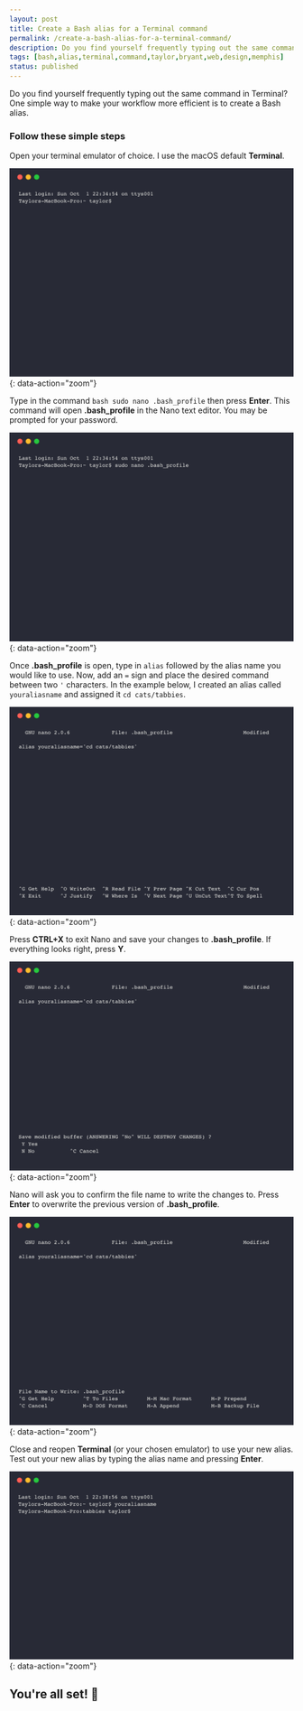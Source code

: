 ```yaml
---
layout: post
title: Create a Bash alias for a Terminal command
permalink: /create-a-bash-alias-for-a-terminal-command/
description: Do you find yourself frequently typing out the same command in Terminal? One simple way to make your workflow more efficient is to create a Bash alias.
tags: [bash,alias,terminal,command,taylor,bryant,web,design,memphis]
status: published
---
```


Do you find yourself frequently typing out the same command in Terminal? One simple way to make your workflow more efficient is to create a Bash alias.

### Follow these simple steps
Open your terminal emulator of choice. I use the macOS default **Terminal**.

![Step 1](/assets/img/create-a-bash-alias-for-a-terminal-command/step-1.png){: data-action="zoom"}

Type in the command `bash sudo nano .bash_profile` then press **Enter**. This command will open **.bash_profile** in the Nano text editor. You may be prompted for your password.

![Step 2](/assets/img/create-a-bash-alias-for-a-terminal-command/step-2.png){: data-action="zoom"}

Once **.bash_profile** is open, type in `alias` followed by the alias name you would like to use. Now, add an `=` sign and place the desired command between two `'` characters. In the example below, I created an alias called `youraliasname` and assigned it `cd cats/tabbies`.

![Step 3](/assets/img/create-a-bash-alias-for-a-terminal-command/step-3.png){: data-action="zoom"}

Press **CTRL+X** to exit Nano and save your changes to **.bash_profile**. If everything looks right, press **Y**.

![Step 4](/assets/img/create-a-bash-alias-for-a-terminal-command/step-4.png){: data-action="zoom"}

Nano will ask you to confirm the file name to write the changes to. Press **Enter** to overwrite the previous version of **.bash_profile**.

![Step 5](/assets/img/create-a-bash-alias-for-a-terminal-command/step-5.png){: data-action="zoom"}

Close and reopen **Terminal** (or your chosen emulator) to use your new alias. Test out your new alias by typing the alias name and pressing **Enter**.

![Step 6](/assets/img/create-a-bash-alias-for-a-terminal-command/step-6.png){: data-action="zoom"}

## You're all set! 🚀
